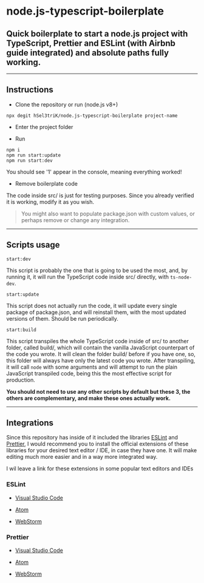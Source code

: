 # node.js-typescript-boilerplate

## Quick boilerplate to start a node.js project with TypeScript, Prettier and ESLint (with Airbnb guide integrated) and absolute paths fully working.

---

## Instructions

- Clone the repository or run (node.js v8+)

```
npx degit hSel3triK/node.js-typescript-boilerplate project-name
```

- Enter the project folder

- Run

```
npm i
npm run start:update
npm run start:dev
```

You should see '1' appear in the console, meaning everything worked!

- Remove boilerplate code

The code inside src/ is just for testing purposes. Since you already verified it is working, modify it as you wish.

> You might also want to populate package.json with custom values, or perhaps remove or change any integration.

---

## Scripts usage

`start:dev`

This script is probably the one that is going to be used the most, and, by running it, it will run the TypeScript code inside src/ directly, with `ts-node-dev`.

`start:update`

This script does not actually run the code, it will update every single package of package.json, and will reinstall them, with the most updated versions of them. Should be run periodically.

`start:build`

This script transpiles the whole TypeScript code inside of src/ to another folder, called build/, which will contain the vanilla JavaScript counterpart of the code you wrote. It will clean the folder build/ before if you have one, so, this folder will always have only the latest code you wrote. After transpiling, it will call `node` with some arguments and will attempt to run the plain JavaScript transpiled code, being this the most effective script for production.

**You should not need to use any other scripts by default but these 3, the others are complementary, and make these ones actually work.**

---

## Integrations

Since this repository has inside of it included the libraries [ESLint](https://eslint.org/) and [Prettier](https://prettier.io/), I would recommend you to install the official extensions of these libraries for your desired text editor / IDE, in case they have one. It will make editing much more easier and in a way more integrated way.

I wil leave a link for these extensions in some popular text editors and IDEs

### ESLint

- [Visual Studio Code](https://marketplace.visualstudio.com/items?itemName=dbaeumer.vscode-eslint)

- [Atom](https://atom.io/packages/eslint)

- [WebStorm](https://www.jetbrains.com/help/webstorm/eslint.html)

### Prettier

- [Visual Studio Code](https://marketplace.visualstudio.com/items?itemName=esbenp.prettier-vscode)

- [Atom](https://atom.io/packages/prettier-atom)

- [WebStorm](https://www.jetbrains.com/help/webstorm/prettier.html)
